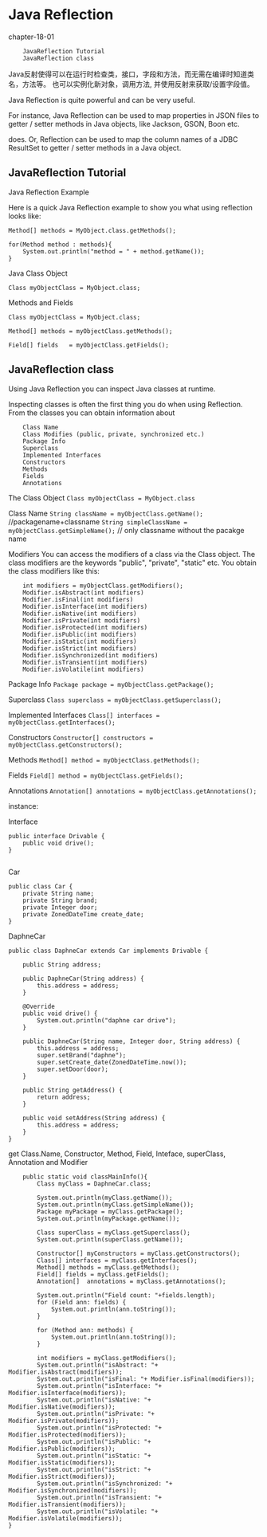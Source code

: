 # Java Reflection

chapter-18-01

		JavaReflection Tutorial
		JavaReflection class


Java反射使得可以在运行时检查类，接口，字段和方法，而无需在编译时知道类名，方法等。
也可以实例化新对象，调用方法, 并使用反射来获取/设置字段值。

Java Reflection is quite powerful and can be very useful.

For instance, Java Reflection can be used to map properties in JSON files to getter / setter methods in Java objects, like Jackson, GSON, Boon etc.

does. Or, Reflection can be used to map the column names of a JDBC ResultSet to getter / setter methods in a Java object.

## JavaReflection Tutorial

Java Reflection Example

Here is a quick Java Reflection example to show you what using reflection looks like:

```
Method[] methods = MyObject.class.getMethods();

for(Method method : methods){
    System.out.println("method = " + method.getName());
}

```


Java Class Object

`Class myObjectClass = MyObject.class;`

Methods and Fields

```
Class myObjectClass = MyObject.class;

Method[] methods = myObjectClass.getMethods();

Field[] fields   = myObjectClass.getFields();
```

## JavaReflection class

Using Java Reflection you can inspect Java classes at runtime.

Inspecting classes is often the first thing you do when using Reflection. From the classes you can obtain information about

		Class Name
		Class Modifies (public, private, synchronized etc.)
		Package Info
		Superclass
		Implemented Interfaces
		Constructors
		Methods
		Fields
		Annotations


The Class Object
`Class myObjectClass = MyObject.class`

Class Name
`String className = myObjectClass.getName();`   //packagename+classname
`String simpleClassName = myObjectClass.getSimpleName();`  // only classname without the pacakge name

Modifiers
You can access the modifiers of a class via the Class object. The class modifiers are the keywords "public", "private", "static" etc. You obtain the class modifiers like this:

```
    int modifiers = myObjectClass.getModifiers();
    Modifier.isAbstract(int modifiers)
    Modifier.isFinal(int modifiers)
    Modifier.isInterface(int modifiers)
    Modifier.isNative(int modifiers)
    Modifier.isPrivate(int modifiers)
    Modifier.isProtected(int modifiers)
    Modifier.isPublic(int modifiers)
    Modifier.isStatic(int modifiers)
    Modifier.isStrict(int modifiers)
    Modifier.isSynchronized(int modifiers)
    Modifier.isTransient(int modifiers)
    Modifier.isVolatile(int modifiers)
```

Package Info
`Package package = myObjectClass.getPackage();`

Superclass
`Class superclass = myObjectClass.getSuperclass();`

Implemented Interfaces
`Class[] interfaces = myObjectClass.getInterfaces();`

Constructors
`Constructor[] constructors = myObjectClass.getConstructors();`

Methods
 `Method[] method = myObjectClass.getMethods();`

Fields
 `Field[] method = myObjectClass.getFields();`

Annotations
 `Annotation[] annotations = myObjectClass.getAnnotations();`



instance:

Interface
```
public interface Drivable {
    public void drive();
}


```

Car
```
public class Car {
    private String name;
    private String brand;
    private Integer door;
    private ZonedDateTime create_date;
}
```

DaphneCar
```
public class DaphneCar extends Car implements Drivable {

    public String address;

    public DaphneCar(String address) {
        this.address = address;
    }

    @Override
    public void drive() {
        System.out.println("daphne car drive");
    }

    public DaphneCar(String name, Integer door, String address) {
        this.address = address;
        super.setBrand("daphne");
        super.setCreate_date(ZonedDateTime.now());
        super.setDoor(door);
    }

    public String getAddress() {
        return address;
    }

    public void setAddress(String address) {
        this.address = address;
    }
}
```

get Class.Name, Constructor, Method, Field, Inteface, superClass, Annotation and Modifier

```
    public static void classMainInfo(){
        Class myClass = DaphneCar.class;

        System.out.println(myClass.getName());
        System.out.println(myClass.getSimpleName());
        Package myPackage = myClass.getPackage();
        System.out.println(myPackage.getName());

        Class superClass = myClass.getSuperclass();
        System.out.println(superClass.getName());

        Constructor[] myConstructors = myClass.getConstructors();
        Class[] interfaces = myClass.getInterfaces();
        Method[] methods = myClass.getMethods();
        Field[] fields = myClass.getFields();
        Annotation[]  annotations = myClass.getAnnotations();

        System.out.println("Field count: "+fields.length);
        for (Field ann: fields) {
            System.out.println(ann.toString());
        }

        for (Method ann: methods) {
            System.out.println(ann.toString());
        }

        int modifiers = myClass.getModifiers();
        System.out.println("isAbstract: "+ Modifier.isAbstract(modifiers));
        System.out.println("isFinal: "+ Modifier.isFinal(modifiers));
        System.out.println("isInterface: "+ Modifier.isInterface(modifiers));
        System.out.println("isNative: "+ Modifier.isNative(modifiers));
        System.out.println("isPrivate: "+ Modifier.isPrivate(modifiers));
        System.out.println("isProtected: "+ Modifier.isProtected(modifiers));
        System.out.println("isPublic: "+ Modifier.isPublic(modifiers));
        System.out.println("isStatic: "+ Modifier.isStatic(modifiers));
        System.out.println("isStrict: "+ Modifier.isStrict(modifiers));
        System.out.println("isSynchronized: "+ Modifier.isSynchronized(modifiers));
        System.out.println("isTransient: "+ Modifier.isTransient(modifiers));
        System.out.println("isVolatile: "+ Modifier.isVolatile(modifiers));
}
```
